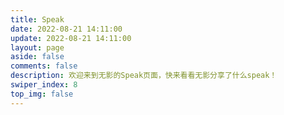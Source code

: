 ```yaml
---
title: Speak
date: 2022-08-21 14:11:00
update: 2022-08-21 14:11:00
layout: page
aside: false
comments: false
description: 欢迎来到无影的Speak页面，快来看看无影分享了什么speak！
swiper_index: 8
top_img: false
--- 
```

<style>
#bibi{display:flex;flex-wrap:wrap;justify-content:space-between}
.bb-box{border:2px rgba(240,240,240,0.8) solid;box-shadow:0 4px 10px -10px rgb(0 0 0 / 20%);transition:all .3s ease-in-out;border-radius:15px}
.bb-box:hover{border-color:#6dc3fd}
.bb-box{display:flex;flex-direction:column;font-size:16px;position:relative;width:32%;background-color:rgba(255,255,255,0.6);margin:10px 0;box-sizing:border-box;padding:1rem}
[data-theme=dark]
.bb-box{background-color:var(--card-bg)}
.bb-content{position:relative;height:100%;font-weight:bold}
[data-theme=dark]
.bb-content{color:rgb(226,226,226)}
.bb-content .fancybox{margin-top:5px;display:inline-block;width:48%;margin-right:2%}
.bb-content .fancybox img{margin:0 !important;width:100%}
.bb-bottom{font-size:14px}
.bb-bottom,.limit{transition:all .3s ease-in-out;color:rgba(76,73,72,0.6)}
[data-theme=dark] .bb-bottom,[data-theme=dark] .limit{color:rgba(255,255,255,0.5)}
.limit{text-align:center;margin-top:20px;color:var(--font-color)}
@media screen and (max-width:1100px){.bb-box{width:49%}
}@media screen and (max-width:768px){.bb-box{width:100%}
}
</style>

<script src="/ispeak/bb.js"></script>

<div id="bibi">
